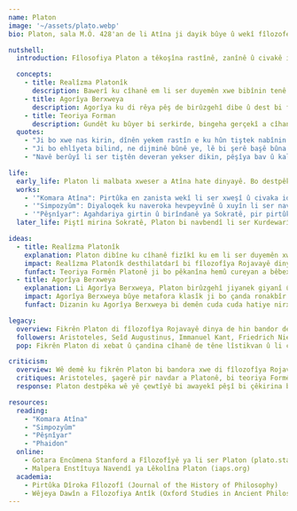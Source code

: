 ```yaml
---
name: Platon
image: '~/assets/plato.webp'
bio: Platon, sala M.Ö. 428'an de li Atîna ji dayik bûye û wekî fîlozofekî yekemîn a Yunanê hatiye dinyayê. Platon fikrên wî di siyasetê, etîkê, metafizîkê û epîstemolojiyê de xebat kirine û yek ji rêberên girîng ên fîlozofîya Rojavayê dinya ye.

nutshell:
  introduction: Fîlosofiya Platon a têkoşîna rastînê, zanînê û civakê ideal de cih girtiye. Platon bi rastiya dinyaya Form û Aştiyan a bihevre ya Forman ya hevpeyvîn dike ku hun in, wekî wêne û bêtikan, yek di seranserê rastiya dijîtal de, herweha jiyan.

  concepts:
    - title: Realîzma Platonîk
      description: Bawerî ku cîhanê em li ser duyemên xwe bibînin tenê nîşana kopî ye ya herêmê ya Formên xwe û serkeftina wan ya bi herî dawî.
    - title: Agorîya Berxweya
      description: Agorîya ku di rêya pêş de birûzgehî dibe û dest bi fahmkirina rastiyê dike, ku qîzma ji ber gêjên li perê pêşîya wan dimeşîne.
    - title: Teoriya Forman
      description: Gundêt ku bûyer bi serkirde, bingeha gerçekî a cîhanê ye ku li ser cîhanê fizîkî hewce ye, têgihîştina formên abstrakt û seranser li cîhanê ya dîrokî têdikoşe.
  quotes:
    - "Ji bo xwe nas kirin, dînên yekem rastîn e ku hûn tiştek nabînin."
    - "Ji bo ehlîyeta bilind, ne dijminê bûnê ye, lê bi şerê başê bûna dil."
    - "Navê berûyî li ser tiştên deveran yekser dikin, pêşîya bav û kalên şer in."

life:
  early_life: Platon li malbata xweser a Atîna hate dinyayê. Bo destpêka Atîna bajarê malbatê, xwedî ji kovaran bi dîrokî dikir. Platon di dema Periklesê de, demeke piştevanîya siyasî û çandî ya baş li Atîna ya pir dijwar derbas kir.
  works:
    - '"Komara Atîna": Pirtûka en zanista wekî li ser xweşî û civaka ideal de dikare werin hesibandin.'
    - '"Simpozyûm": Diyaloqek ku naveroka hevpeyvînê û xuyîn li ser naveroka xwe de dikare werin hesibandin.'
    - '"Pêşnîyar": Agahdariya girtin û birîndanê ya Sokratê, pir pirtûkvanên Platonê.'
  later_life: Piştî mirina Sokratê, Platon bi navbendî li ser Kurdewarîya Mêditerraneyê re gundên cuda çêkir, wekî gelek bi Ecyûpt û Îtalîya ve. Niha jî ser bestên xwe de maye, ku yek ji gurên hunerî yên nûjen ên li seranserî cîhanê ye.

ideas:
  - title: Realîzma Platonîk
    explanation: Platon dibîne ku cîhanê fizîkî ku em li ser duyemên xwe bibînin tenê nîşana çareseriya serkeftî ya Formên abstrakt e. Ev bi awayekî vekirî tê dîtin ku hemû tişt ku em dibînin, dişînin, distekin, ronînin û çil dikin tenê nusxeyek ji şêwaza aborên veguhêztir e. Mesela, heye Forma Xweşiyê, Forma Xweşiyê, Forma Birûmetiyê, û hwd.
    impact: Realîzma Platonîk desthilatdarî bi fîlozofîya Rojavayê dinya re kirîye û fikirandina fikirvanên wekî Aristotel û Seîd Augustinus kirîye. Herweha ew hewceyî afirandina teolojiya Hristiyan û hêjayînê ya nûjen pêşkêş dike.
    funfact: Teoriya Formên Platonê ji bo pêkanîna hemû cureyan a bêbextê, wekî fikrên ku hejmarek ji wan fikran dibînin, mesela fikra ku hûn dikarin li her deverek malperê veguherînin!
  - title: Agorîya Berxweya
    explanation: Li Agorîya Berxweya, Platon birûzgehî jiyanek giyanî û diçûna zanistê de ji rê digire. Di Agorîya Berxweya de Platon dibêje ku komî jiyanê xwe di birûzkirina rastiyê de dike û jiyanê qet nakeve naskirinên di cih de rastiyê de.
    impact: Agorîya Berxweya bûye metafora klasîk ji bo çanda ronakbîr û rêzikên agirbestên jiyanî yên seranşîpê dibûye. Di heman demê de hunermendên mezin, nivîskar û fîlozofan bi dawî bûne.
    funfact: Dizanin ku Agorîya Berxweya bi demên cuda cuda hatiye nirxandin? Hin kesên wê bi wekdara bilindkirina rojiyê dike, herweha hinek wê wiha şopdike ku wê dema kêmpê bi dest xwe dide, her çiqas wê ew naskirin jî nabe rastiyê!

legacy:
  overview: Fikrên Platon di fîlozofîya Rojavayê dinya de hin bandor derxistine û awayê meşandina etîk, siyaset û metafizîkê xebat kirine. Teoriyên wî ji aliyê cûdahî û nivîskîran ve têne xwendin û dîrokîkirin.
  followers: Aristoteles, Seîd Augustinus, Immanuel Kant, Friedrich Nietzsche û Martin Heidegger ji navbenda gelek fîlozofan re bi fikrên Platon re hatine dûrxistin. Teoriyên Platon jî li cîhanê hemî derfetan li dar dixin, ji romanên çandî wekî "Matrix" heta dîrokbûnê de li ser TV şowan jî wekî "Rick û Morty" hatine bikaranîn. Beyoncé jî destnivîska "Symposium" a Platonê di lirîka strana xwe de bi kar aniye!
  pop: Fikrên Platon di xebat û çandina cîhanê de têne lîstikvan û li cîhanê wekî "The Matrix" a romanên çandî û TV şowanên "Rick û Morty" de cihê xwe girtine. Li seranserê cîhanê, heta di lirîkên stranên Beyoncé de jî bêhtir fikrên Platon têne danîn!

criticism:
  overview: Wê demê ku fikrên Platon bi bandora xwe di fîlozofîya Rojavayê dinya de, wênebûna desthilatdarî nayê dîtin. Gelek kritîkvan herweha dibêjin ku teoriyên wî zêdebûnê ji xewnê deryayî û cîhanê re dinakê ye. Ji ber vê yekê, hêjayî tespîtkirina awayekî bêtir firasetî dike.
  critiques: Aristoteles, şagerê pir navdar a Platonê, bi teoriya Formên wî bêrî bi wî zêdebûnê. Herwiha kritîkvan din Platon bi xweparastinê re dixe û dibêje ku ew totalitarîzmê têk didin û azadiya indivîdî dest nake. Şêwazên din ên kritîkê, wekî Karl Popper, Platonê li ser desthilatdarî bi wezaretekî bêbextî û astengiya azadiya yekgirtî dibînin.
  response: Platon destpêka wê yê çewtîyê bi awayekî pêşî bi çêkirina berhevokên xwe û nivîsandinan, li seranser de biryara xwe birêve dixe. Di eserên xwe yên piştre, ew dest bi nirxandina karaktera ahlakî ya indivîdî û rola perwerdekirinê di afirandinê de dikin.

resources:
  reading:
    - "Komara Atîna"
    - "Simpozyûm"
    - "Pêşnîyar"
    - "Phaidon"
  online:
    - Gotara Encûmena Stanford a Fîlozofîyê ya li ser Platon (plato.stanford.edu)
    - Malpera Enstîtuya Navendî ya Lêkolîna Platon (iaps.org)
  academia:
    - Pirtûka Dîroka Fîlozofî (Journal of the History of Philosophy)
    - Wêjeya Dawîn a Fîlozofiya Antîk (Oxford Studies in Ancient Philosophy)
---
```

